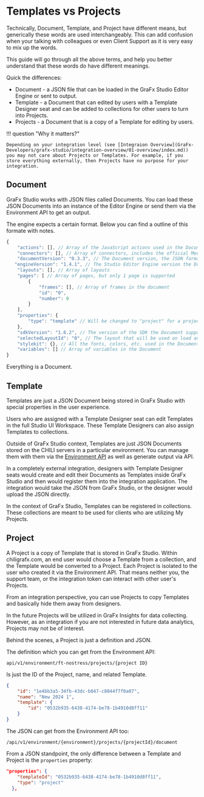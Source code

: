 # Templates vs Projects

Technically, Document, Template, and Project have different means, but generically these words are used interchangeably. This can add confusion when your talking with colleagues or even Client Support as it is very easy to mix up the words.

This guide will go through all the above terms, and help you better understand that these words do have different meanings.

Quick the differences:

- Document - a JSON file that can be loaded in the GraFx Studio Editor Engine or sent to output.
- Template - a Document that can edited by users with a Template Designer seat and can be added to collections for other users to turn into Projects.
- Projects - a Document that is a copy of a Template for editing by users.

!!! question "Why it matters?"

    Depending on your integration level (see [Integraion Overview](GraFx-Developers/grafx-studio/integration-overview/01-overview/index.md)) you may not care about Projects or Templates. For example, if you store everything externally, then Projects have no purpose for your integration.

## Document

GraFx Studio works with JSON files called Documents. You can load these JSON Documents into an instance of the Editor Engine or send them via the Environment API to get an output.

The engine expects a certain format. Below you can find a outline of this formate with notes.

```typescript
{
    "actions": [], // Array of the JavaScript actions used in the Document
    "connectors": [], // Array of connectors, includes the official Media and Fonts connectors by default
    "documentVersion": "0.3.3", // The Document version, the JSON format being used
   "engineVersion": "1.4.1", // The Studio Editor Engine version the Document supports (although it may work with lower)
    "layouts": [], // Array of layouts
    "pages": [ // Array of pages, but only 1 page is supported
        {
            "frames": [], // Array of frames in the document
            "id": "0",
            "number": 0
        }
    ],
    "properties": {
        "type": "template" // Will be changed to "project" for a project
    },
    "sdkVersion": "1.6.2", // The version of the SDK the Document supports (although it may work with lower)
    "selectedLayoutId": "0", // The layout that will be used on load and output
    "stylekit": {}, // All the fonts, colors, etc. used in the Document
    "variables": [] // Array of variables in the Document
}
```

Everything is a Document.

## Template

Templates are just a JSON Document being stored in GraFx Studio with special properties in the user experience.

Users who are assigned with a Template Designer seat can edit Templates in the full Studio UI Workspace. These Template Designers can also assign Templates to collections.

Outside of GraFx Studio context, Templates are just JSON Documents stored on the CHILI servers in a particular environment. You can manage them with them via the [Environment API](GraFx-Developers/grafx-studio/environment-api/environment-api-quickstart/01-overview/index.md) as well as generate output via API.

In a completely external integration, designers with Template Designer seats would create and edit their Documents as Templates inside GraFx Studio and then would register them into the integration application. The integration would take the JSON from GraFx Studio, or the designer would upload the JSON directly.

In the context of GraFx Studio, Templates can be registered in collections. These collections are meant to be used for clients who are utilizing My Projects.

## Project

A Project is a copy of Template that is stored in GraFx Studio. Within chiligrafx.com, an end user would choose a Template from a collection, and the Template would be converted to a Project. Each Project is isolated to the user who created it via the Environment API. That means neither you, the support team, or the integration token can interact with other user's Projects.

From an integration perspective, you can use Projects to copy Templates and basically hide them away from designers.

In the future Projects will be utilized in GraFx Insights for data collecting. However, as an integration if you are not interested in future data analytics, Projects may not be of interest.

Behind the scenes, a Project is just a definition and JSON.

The definition which you can get from the Environment API:

`api/v1/environment/ft-nostress/projects/{project ID}`

Is just the ID of the Project, name, and related Template.

```json
{
    "id": "1e4bb3a5-34fb-43dc-b047-c8044f7f0a07",
    "name": "New 2024 1",
    "template": {
        "id": "0532b935-6438-4174-be78-1b4910d8ff11"
    }
}
```

The JSON can get from the Environment API too:

`/api/v1/environment/{environment}/projects/{projectId}/document`

From a JSON standpoint, the only difference between a Template and Project is the `properties` property:

```json
"properties": {
    "templateId": "0532b935-6438-4174-be78-1b4910d8ff11",
    "type": "project"
  },
```
